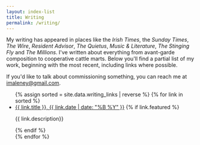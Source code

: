 ```yaml
---
layout: index-list
title: Writing
permalink: /writing/
---
```


My writing has appeared in places like the _Irish Times_, the _Sunday Times_, _The Wire_, _Resident Advisor_, _The Quietus_, _Music & Literature_, _The Stinging Fly_ and _The Millions_. I've written about everything from avant-garde composition to cooperative cattle marts. Below you'll find a partial list of my work, beginning with the most recent, including links where possible.

If you'd like to talk about commissioning something, you can reach me at [imaleney@gmail.com](mailto:imaleney@gmail.com). 

<ul class="link-list">
{% assign sorted = site.data.writing_links | reverse %}
{% for link in sorted %}
	<li {% if link.featured %} class="featured-link" {% endif %} >
		<!--{% if link.location %}
			<p class="c-nav--secondary__link--location">{{ link.location }}</p>
		{% endif %}-->
		<a href="{{ link.href }}" rel="noopener" target="_blank">{{ link.title }}, {{ link.date | date: "%B %Y" }}</a>
		{% if link.featured %} 
			<p>{{ link.description}}</p>
		{% endif %}
	</li>
{% endfor %}
</ul>